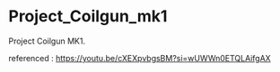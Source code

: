 # Project_Coilgun_mk1
Project Coilgun MK1.

referenced : 
https://youtu.be/cXEXpvbgsBM?si=wUWWn0ETQLAifgAX
